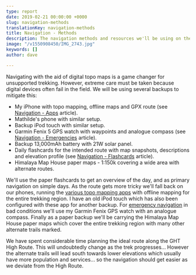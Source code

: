 ```yaml
---
type: report
date: 2019-02-21 00:00:00 +0000
slug: navigation-methods
translationKey: navigation-methods
title: Navigation - Methods
description: The navigation methods and resources we'll be using on the trek.
image: "/v1550908450/IMG_2743.jpg"
keywords: []
author: dave

---
```

Navigating with the aid of digital topo maps is a game changer for unsupported trekking. However, extreme care must be taken because digital devices often fail in the field. We will be using several backups to mitigate this:

* My iPhone with topo mapping, offline maps and GPX route (see [Navigation - Apps](/expeditions/great-himalaya-trail/navigation-apps/) article).
* Mathilde's phone with similar setup.
* Backup iPod touch with similar setup.
* Garmin Fenix 5 GPS watch with waypoints and analogue compass (see [Navigation - Emergencies](/expeditions/great-himalaya-trail/navigation-emergencies/) article).
* Backup 13,000mAh battery with 21W solar panel.
* Daily flashcards for the intended route with map snapshots, descriptions and elevation profile (see [Navigation - Flashcards](/expeditions/great-himalaya-trail/navigation-flashcards/) article).
* Himalaya Map House paper maps - 1:150k covering a wide area with alternate routes.

We'll use the paper flashcards to get an overview of the day, and as primary navigation on simple days. As the route gets more tricky we'll fall back on our phones, running the [various topo mapping apps](/expeditions/great-himalaya-trail/navigation-apps/) with offline mapping for the entire trekking region. I have an old iPod touch which has also been configured with these app for another backup. For [emergency navigation](/expeditions/great-himalaya-trail/navigation-emergencies/) in bad conditions we'll use my Garmin Fenix GPS watch with an analogue compass. Finally as a paper backup we'll be carrying the Himalaya Map House paper maps which cover the entire trekking region with many other alternate trails marked.

We have spent considerable time planning the ideal route along the GHT High Route. This will undoubtedly change as the trek progresses... However the alternate trails will lead south towards lower elevations which usually have more population and services... so the navigation should get easier as we deviate from the High Route.
